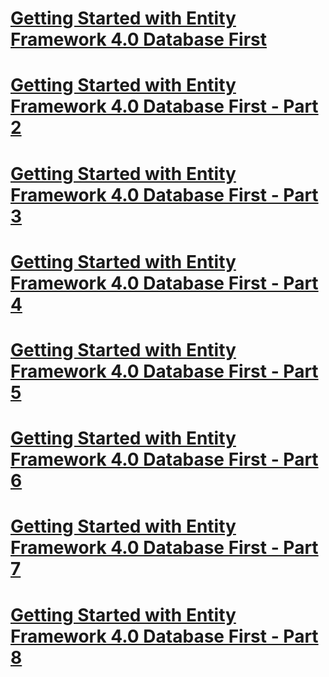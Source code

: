 # [Getting Started with Entity Framework 4.0 Database First](the-entity-framework-and-aspnet-getting-started-part-1.md)
# [Getting Started with Entity Framework 4.0 Database First - Part 2](the-entity-framework-and-aspnet-getting-started-part-2.md)
# [Getting Started with Entity Framework 4.0 Database First - Part 3](the-entity-framework-and-aspnet-getting-started-part-3.md)
# [Getting Started with Entity Framework 4.0 Database First - Part 4](the-entity-framework-and-aspnet-getting-started-part-4.md)
# [Getting Started with Entity Framework 4.0 Database First - Part 5](the-entity-framework-and-aspnet-getting-started-part-5.md)
# [Getting Started with Entity Framework 4.0 Database First - Part 6](the-entity-framework-and-aspnet-getting-started-part-6.md)
# [Getting Started with Entity Framework 4.0 Database First - Part 7](the-entity-framework-and-aspnet-getting-started-part-7.md)
# [Getting Started with Entity Framework 4.0 Database First - Part 8](the-entity-framework-and-aspnet-getting-started-part-8.md)
